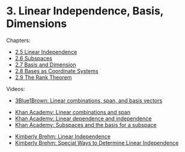 # 3. Linear Independence, Basis, Dimensions
Chapters:
- [2.5 Linear Independence](https://textbooks.math.gatech.edu/ila/linear-independence.html)
- [2.6 Subspaces](https://textbooks.math.gatech.edu/ila/subspaces.html)
- [2.7 Basis and Dimension](https://textbooks.math.gatech.edu/ila/dimension.html)
- [2.8 Bases as Coordinate Systems](https://textbooks.math.gatech.edu/ila/bases-as-coord-systems.html)
- [2.9 The Rank Theorem](https://textbooks.math.gatech.edu/ila/rank-thm.html)

Videos:
- [3Blue1Brown: Linear combinations, span, and basis vectors](https://www.youtube.com/watch?v=k7RM-ot2NWY&list=PLZHQObOWTQDPD3MizzM2xVFitgF8hE_ab&index=2)
<!---->
- [Khan Academy: Linear combinations and span](https://www.khanacademy.org/math/linear-algebra/vectors-and-spaces/linear-combinations/v/linear-combinations-and-span)
- [Khan Academy: Linear dependence and independence](https://www.khanacademy.org/math/linear-algebra/vectors-and-spaces/linear-independence/v/linear-algebra-introduction-to-linear-independence)
- [Khan Academy: Subspaces and the basis for a subspace](https://www.khanacademy.org/math/linear-algebra/vectors-and-spaces/subspace-basis/v/linear-subspaces)
<!---->
- [Kimberly Brehm: Linear Independence](https://www.youtube.com/watch?v=ofGN1Gtgjok&list=PLl-gb0E4MII03hiCrZa7YqxUMEeEPmZqK)
- [Kimberly Brehm: Special Ways to Determine Linear Independence](https://www.youtube.com/watch?v=EdLoNRo0s28&list=PLl-gb0E4MII03hiCrZa7YqxUMEeEPmZqK)